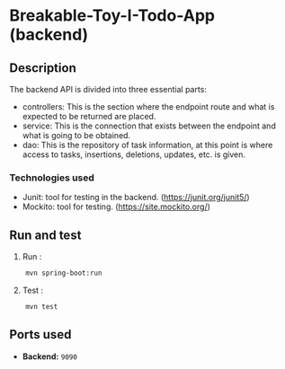 # Breakable-Toy-I-Todo-App (backend)
## Description
The backend API is divided into three essential parts:
- controllers: This is the section where the endpoint route and what is expected to be returned are placed.
- service: This is the connection that exists between the endpoint and what is going to be obtained.
- dao: This is the repository of task information, at this point is where access to tasks, insertions, deletions, updates, etc. is given.

### Technologies used
- Junit: tool for testing in the backend. (https://junit.org/junit5/)
- Mockito: tool for testing. (https://site.mockito.org/)

## Run and test
1. Run :
``` bash
    mvn spring-boot:run 
```
2. Test :
``` bash
    mvn test
```

## Ports used
- **Backend:** `9090`

